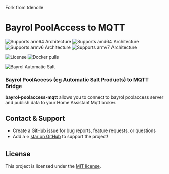 Fork from tdenolle


# Bayrol PoolAccess to MQTT


![Supports arm64 Architecture][arm64-shield] 
![Supports amd64 Architecture][amd64-shield] 
![Supports armv6 Architecture][armv6-shield] 
![Supports armv7 Architecture][armv7-shield]

![License](https://img.shields.io/github/license/zoic21/bayrol-poolaccess-mqtt)
![Docker pulls](https://img.shields.io/docker/pulls/zoic21/bayrol-poolaccess-mqtt)

![Bayrol Automatic Salt](docs/bayrol_automatic_salt_connect.png)

### Bayrol PoolAccess (eg Automatic Salt Products) to MQTT Bridge

**bayrol-poolaccess-mqtt** allows you to connect to bayrol poolaccess server and publish data to your Home Assistant Mqtt broker.

## Contact & Support

- Create a [GitHub issue](https://github.com/zoic21/bayrol-poolaccess-mqtt/issues) for bug reports, feature requests, or questions
- Add a ⭐️ [star on GitHub](https://github.com/zoic21/bayrol-poolaccess-mqtt) to support the project!

## License

This project is licensed under the [MIT license](https://github.com/zoic21/bayrol-poolaccess-mqtt/blob/master/LICENSE).

[amd64-shield]: https://img.shields.io/badge/amd64-yes-green.svg
[armv6-shield]: https://img.shields.io/badge/armv6-yes-green.svg
[armv7-shield]: https://img.shields.io/badge/armv7-yes-green.svg
[arm64-shield]: https://img.shields.io/badge/arm64-yes-green.svg
